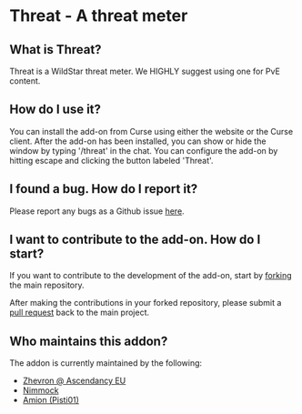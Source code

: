 Threat - A threat meter
=======================

## What is Threat?

Threat is a WildStar threat meter. We HIGHLY suggest using one for PvE content.

## How do I use it?

You can install the add-on from Curse using either the website or the Curse client.
After the add-on has been installed, you can show or hide the window by typing '/threat' in the chat.
You can configure the add-on by hitting escape and clicking the button labeled 'Threat'.

## I found a bug. How do I report it?

Please report any bugs as a Github issue [here](https://github.com/zhevron/Threat/issues).

## I want to contribute to the add-on. How do I start?

If you want to contribute to the development of the add-on, start by [forking](https://github.com/zhevron/Threat/fork) the main repository.

After making the contributions in your forked repository, please submit a [pull request](https://github.com/zhevron/Threat/pulls) back to the main project.

## Who maintains this addon?

The addon is currently maintained by the following:
* [Zhevron @ Ascendancy EU](https://www.curse.com/users/_Zhevron)
* [Nimmock](http://wildstar.curseforge.com/members/Nimmock)
* [Amion (Pisti01)](http://wildstar.curseforge.com/members/Amion)
